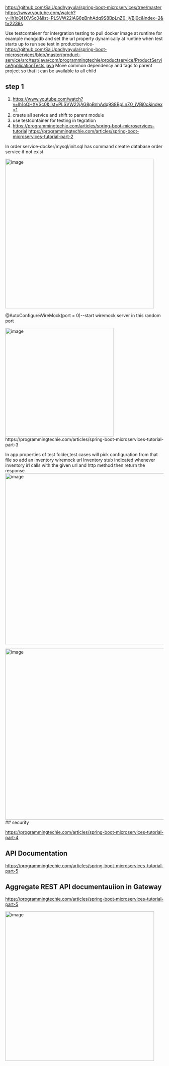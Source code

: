 https://github.com/SaiUpadhyayula/spring-boot-microservices/tree/master
https://www.youtube.com/watch?v=lh1oQHXVSc0&list=PLSVW22jAG8pBnhAdq9S8BpLnZ0_jVBj0c&index=2&t=2239s

Use testcontaienr for intergration testing to pull docker image at runtime for example mongodb and set the url property dynamically at runtine when test starts up to run
see test in productservice-https://github.com/SaiUpadhyayula/spring-boot-microservices/blob/master/product-service/src/test/java/com/programmingtechie/productservice/ProductServiceApplicationTests.java
Move common dependency and tags to parent project so that it can be available to all child

## step 1
1) https://www.youtube.com/watch?v=lh1oQHXVSc0&list=PLSVW22jAG8pBnhAdq9S8BpLnZ0_jVBj0c&index=1
2) craete all service and shift to parent module
3) use testcontainer for testing in tegration
4) https://programmingtechie.com/articles/spring-boot-microservices-tutorial
https://programmingtechie.com/articles/spring-boot-microservices-tutorial-part-2

In order service-docker/mysql/init.sql has command creatre database order service if not exist

<img width="473" alt="image" src="https://github.com/user-attachments/assets/bcbaf719-c735-4010-9533-94b3ab9385ab" />

@AutoConfigureWireMock(port = 0)--start wiremock server in this random port 

<img width="344" alt="image" src="https://github.com/user-attachments/assets/3c1be614-9bee-475c-b60c-cd1b4e15f1d6" />
https://programmingtechie.com/articles/spring-boot-microservices-tutorial-part-3

In app.properties of test folder,test cases will pick configuration from that file so add an inventory wiremock url
Inventory stub indicated whenever inventory irl calls with the given url and http method then return the response
<img width="541" alt="image" src="https://github.com/user-attachments/assets/b20d1bcd-6b2b-42e3-b6c2-a64a49492236" />

<img width="541" alt="image" src="https://github.com/user-attachments/assets/be7d2a51-1982-4d3a-942c-86684afe6cb7" />
## security

https://programmingtechie.com/articles/spring-boot-microservices-tutorial-part-4

## API Documentation
https://programmingtechie.com/articles/spring-boot-microservices-tutorial-part-5

##  Aggregate REST API documentauiion in Gateway

https://programmingtechie.com/articles/spring-boot-microservices-tutorial-part-5

<img width="473" alt="image" src="https://github.com/user-attachments/assets/1d6e68de-663b-4bf3-b882-1e4db8c82125" />





